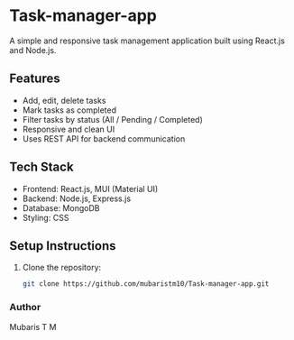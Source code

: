 # Task-manager-app
 
A simple and responsive task management application built using React.js and Node.js.

## Features

- Add, edit, delete tasks
- Mark tasks as completed
- Filter tasks by status (All / Pending / Completed)
- Responsive and clean UI
- Uses REST API for backend communication

## Tech Stack

- Frontend: React.js, MUI (Material UI)
- Backend: Node.js, Express.js
- Database: MongoDB
- Styling: CSS

## Setup Instructions

1. Clone the repository:
   ```bash
   git clone https://github.com/mubaristm10/Task-manager-app.git
   ```

### Author

Mubaris T M


